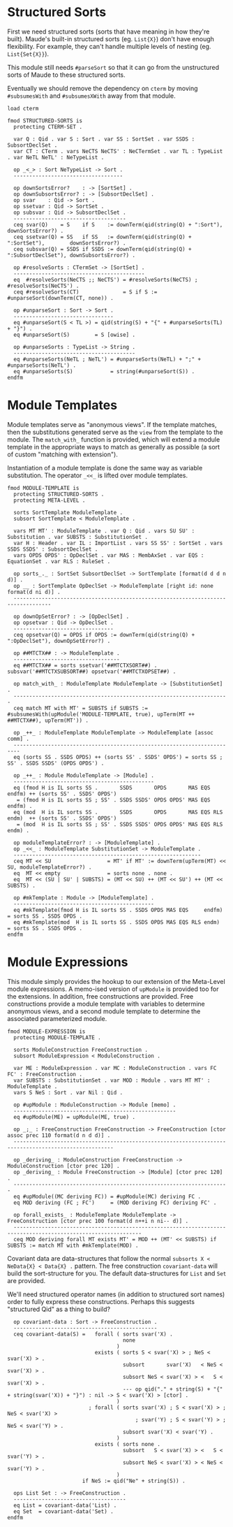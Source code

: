 Structured Sorts
================

First we need structured sorts (sorts that have meaning in how they're built).
Maude's built-in structured sorts (eg. `List{X}`) don't have enough flexibility.
For example, they can't handle multiple levels of nesting (eg. `List{Set{X}}`).

This module still needs `#parseSort` so that it can go from the unstructured
sorts of Maude to these structured sorts.

Eventually we should remove the dependency on `cterm` by moving `#subsumesWith`
and `#subsumesXWith` away from that module.

```{.maude .module-exp}
load cterm

fmod STRUCTURED-SORTS is
  protecting CTERM-SET .

  var Q : Qid . var S : Sort . var SS : SortSet . var SSDS : SubsortDeclSet .
  var CT : CTerm . vars NeCTS NeCTS' : NeCTermSet . var TL : TypeList . var NeTL NeTL' : NeTypeList .

  op _<_> : Sort NeTypeList -> Sort .
  -----------------------------------

  op downSortsError?    : -> [SortSet] .
  op downSubsortsError? : -> [SubsortDeclSet] .
  op svar    : Qid -> Sort .
  op ssetvar : Qid -> SortSet .
  op subsvar : Qid -> SubsortDeclSet .
  ------------------------------------
  ceq svar(Q)    = S    if S    := downTerm(qid(string(Q) + ":Sort"),           downSortsError?) .
  ceq ssetvar(Q) = SS   if SS   := downTerm(qid(string(Q) + ":SortSet"),        downSortsError?) .
  ceq subsvar(Q) = SSDS if SSDS := downTerm(qid(string(Q) + ":SubsortDeclSet"), downSubsortsError?) .

  op #resolveSorts : CTermSet -> [SortSet] .
  ------------------------------------------
  eq  #resolveSorts(NeCTS ;; NeCTS') = #resolveSorts(NeCTS) ; #resolveSorts(NeCTS') .
  ceq #resolveSorts(CT)              = S if S := #unparseSort(downTerm(CT, none)) .

  op #unparseSort : Sort -> Sort .
  --------------------------------
  eq #unparseSort(S < TL >) = qid(string(S) + "{" + #unparseSorts(TL) + "}") .
  eq #unparseSort(S)        = S [owise] .

  op #unparseSorts : TypeList -> String .
  ---------------------------------------
  eq #unparseSorts(NeTL ; NeTL') = #unparseSorts(NeTL) + ";" + #unparseSorts(NeTL') .
  eq #unparseSorts(S)            = string(#unparseSort(S)) .
endfm
```

Module Templates
================

Module templates serve as "anonymous views". If the template matches, then the
substitutions generated serve as the `view` from the template to the module. The
`match_with_` function is provided, which will extend a module template in the
appropriate ways to match as generally as possible (a sort of custom "matching
with extension").

Instantiation of a module template is done the same way as variable
substitution. The operator `_<<_` is lifted over module templates.

```{.maude .module-exp}
fmod MODULE-TEMPLATE is
  protecting STRUCTURED-SORTS .
  protecting META-LEVEL .

  sorts SortTemplate ModuleTemplate .
  subsort SortTemplate < ModuleTemplate .

  vars MT MT' : ModuleTemplate . var Q : Qid . vars SU SU' : Substitution . var SUBSTS : SubstitutionSet .
  var H : Header . var IL : ImportList . vars SS SS' : SortSet . vars SSDS SSDS' : SubsortDeclSet .
  vars OPDS OPDS' : OpDeclSet . var MAS : MembAxSet . var EQS : EquationSet . var RLS : RuleSet .

  op sorts_._ : SortSet SubsortDeclSet -> SortTemplate [format(d d d n d)] .
  op __ : SortTemplate OpDeclSet -> ModuleTemplate [right id: none format(d ni d)] .
  ----------------------------------------------------------------------------------

  op downOpSetError? : -> [OpDeclSet] .
  op opsetvar : Qid -> OpDeclSet .
  --------------------------------
  ceq opsetvar(Q) = OPDS if OPDS := downTerm(qid(string(Q) + ":OpDeclSet"), downOpSetError?) .

  op ##MTCTX## : -> ModuleTemplate .
  ----------------------------------
  eq ##MTCTX## = sorts ssetvar('##MTCTXSORT##) . subsvar('##MTCTXSUBSORT##) opsetvar('##MTCTXOPSET##) .

  op match_with_ : ModuleTemplate ModuleTemplate -> [SubstitutionSet] .
  ---------------------------------------------------------------------
  ceq match MT with MT' = SUBSTS if SUBSTS := #subsumesWith(upModule('MODULE-TEMPLATE, true), upTerm(MT ++ ##MTCTX##), upTerm(MT')) .

  op _++_ : ModuleTemplate ModuleTemplate -> ModuleTemplate [assoc comm] .
  ------------------------------------------------------------------------
  eq (sorts SS . SSDS OPDS) ++ (sorts SS' . SSDS' OPDS') = sorts SS ; SS' . SSDS SSDS' (OPDS OPDS') .

  op _++_ : Module ModuleTemplate -> [Module] .
  ---------------------------------------------
  eq (fmod H is IL sorts SS .       SSDS       OPDS       MAS EQS     endfm) ++ (sorts SS' . SSDS' OPDS')
   = (fmod H is IL sorts SS ; SS' . SSDS SSDS' OPDS OPDS' MAS EQS     endfm) .
  eq (mod  H is IL sorts SS .       SSDS       OPDS       MAS EQS RLS endm)  ++ (sorts SS' . SSDS' OPDS')
   = (mod  H is IL sorts SS ; SS' . SSDS SSDS' OPDS OPDS' MAS EQS RLS endm) .

  op moduleTemplateError? : -> [ModuleTemplate] .
  op _<<_ : ModuleTemplate SubstitutionSet -> ModuleTemplate .
  ------------------------------------------------------------
  ceq MT << SU                  = MT' if MT' := downTerm(upTerm(MT) << SU, moduleTemplateError?) .
  eq  MT << empty               = sorts none . none .
  eq  MT << (SU | SU' | SUBSTS) = (MT << SU) ++ (MT << SU') ++ (MT << SUBSTS) .

  op #mkTemplate : Module -> [ModuleTemplate] .
  ---------------------------------------------
  eq #mkTemplate(fmod H is IL sorts SS . SSDS OPDS MAS EQS     endfm) = sorts SS . SSDS OPDS .
  eq #mkTemplate(mod  H is IL sorts SS . SSDS OPDS MAS EQS RLS endm)  = sorts SS . SSDS OPDS .
endfm
```

Module Expressions
==================

This module simply provides the hookup to our extension of the Meta-Level module
expressions. A memo-ised version of `upModule` is provided too for the
extensions. In addition, free constructions are provided. Free constructions
provide a module template with variables to determine anonymous views, and a
second module template to determine the associated parameterized module.

```{.maude .module-exp}
fmod MODULE-EXPRESSION is
  protecting MODULE-TEMPLATE .

  sorts ModuleConstruction FreeConstruction .
  subsort ModuleExpression < ModuleConstruction .

  var ME : ModuleExpression . var MC : ModuleConstruction . vars FC FC' : FreeConstruction .
  var SUBSTS : SubstitutionSet . var MOD : Module . vars MT MT' : ModuleTemplate .
  vars S NeS : Sort . var Nil : Qid .

  op #upModule : ModuleConstruction -> Module [memo] .
  ----------------------------------------------------
  eq #upModule(ME) = upModule(ME, true) .

  op _;_ : FreeConstruction FreeConstruction -> FreeConstruction [ctor assoc prec 110 format(d n d d)] .
  ------------------------------------------------------------------------------------------------------

  op _deriving_ : ModuleConstruction FreeConstruction -> ModuleConstruction [ctor prec 120] .
  op _deriving_ : Module FreeConstruction -> [Module] [ctor prec 120] .
  ---------------------------------------------------------------------
  eq #upModule((MC deriving FC)) = #upModule(MC) deriving FC .
  eq MOD deriving (FC ; FC')     = (MOD deriving FC) deriving FC' .

  op forall_exists_ : ModuleTemplate ModuleTemplate -> FreeConstruction [ctor prec 100 format(d n++i n ni-- d)] .
  ---------------------------------------------------------------------------------------------------------------
  ceq MOD deriving forall MT exists MT' = MOD ++ (MT' << SUBSTS) if SUBSTS := match MT with #mkTemplate(MOD) .
```

Covariant data are data-structures that follow the normal
`subsorts X < NeData{X} < Data{X} .` pattern. The free construction
`covariant-data` will build the sort-structure for you. The default
data-structures for `List` and `Set` are provided.

We'll need structured operator names (in addition to structured sort names)
order to fully express these constructions. Perhaps this suggests "structured
Qid" as a thing to build?

```{.maude .module-exp}
  op covariant-data : Sort -> FreeConstruction .
  ----------------------------------------------
  ceq covariant-data(S) =   forall ( sorts svar('X) .
                                     none
                                   )
                            exists ( sorts S < svar('X) > ; NeS < svar('X) > .
                                     subsort       svar('X)   < NeS < svar('X) > .
                                     subsort NeS < svar('X) > <   S < svar('X) > .
                                     --- op qid("." + string(S) + "{" + string(svar('X)) + "}") : nil -> S < svar('X) > [ctor] .
                                   )
                          ; forall ( sorts svar('X) ; S < svar('X) > ; NeS < svar('X) >
                                         ; svar('Y) ; S < svar('Y) > ; NeS < svar('Y) > .
                                     subsort svar('X) < svar('Y) .
                                   )
                            exists ( sorts none .
                                     subsort   S < svar('X) > <   S < svar('Y) > .
                                     subsort NeS < svar('X) > < NeS < svar('Y) > .
                                   )
                        if NeS := qid("Ne" + string(S)) .

  ops List Set : -> FreeConstruction .
  ------------------------------------
  eq List = covariant-data('List) .
  eq Set  = covariant-data('Set) .
endfm
```
